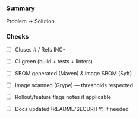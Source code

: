 ### Summary
Problem → Solution

### Checks
- [ ] Closes #<issue> / Refs INC-<id>
- [ ] CI green (build + tests + linters)
- [ ] SBOM generated (Maven) & image SBOM (Syft)
- [ ] Image scanned (Grype) — thresholds respected
- [ ] Rollout/feature flags notes if applicable
- [ ] Docs updated (README/SECURITY) if needed

